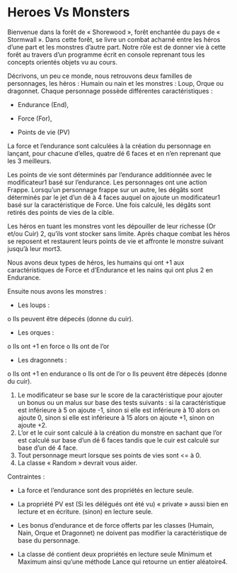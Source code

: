 # Heroes Vs Monsters

                   
Bienvenue dans la forêt de « Shorewood », forêt enchantée du pays de « Stormwall ».
Dans cette forêt, se livre un combat acharné entre les héros d’une part et les monstres d’autre part.
Notre rôle est de donner vie à cette forêt au travers d’un programme écrit en console reprenant tous les concepts orientés objets vu au cours.

Décrivons, un peu ce monde, nous retrouvons deux familles de personnages, les héros : Humain ou nain et les monstres : Loup, Orque ou dragonnet.
Chaque personnage possède différentes caractéristiques :

- Endurance (End),

- Force (For),

-  Points de vie (PV)

La force et l’endurance sont calculées à la création du personnage en lançant, pour chacune d’elles, quatre dé 6 faces et en n’en reprenant que les 3 meilleurs.

Les points de vie sont déterminés par l’endurance additionnée avec le modificateur1 basé sur l’endurance.
Les personnages ont une action Frappe. Lorsqu’un personnage frappe sur un autre, les dégâts sont déterminés par le jet d’un dé à 4 faces auquel on ajoute un modificateur1 basé sur la caractéristique de Force. Une fois calculé, les dégâts sont retirés des points de vies de la cible.

Les héros en tuant les monstres vont les dépouiller de leur richesse (Or et/ou Cuir) 2, qu’ils vont stocker sans limite.
Après chaque combat les héros se reposent et restaurent leurs points de vie et affronte le monstre suivant jusqu’à leur mort3.

Nous avons deux types de héros, les humains qui ont +1 aux caractéristiques de Force et d’Endurance et les nains qui ont plus 2 en Endurance.

Ensuite nous avons les monstres :

- Les loups :

o Ils peuvent être dépecés (donne du cuir).

- Les orques :

o Ils ont +1 en force
o Ils ont de l’or 

-  Les dragonnets :

o Ils ont +1 en endurance
o Ils ont de l’or
o Ils peuvent être dépecés (donne du cuir).



1. Le modificateur se base sur le score de la caractéristique pour ajouter un bonus ou un malus sur base des tests suivants : si la caractéristique est inférieure à 5 on ajoute -1, sinon si elle est inférieure à 10 alors on ajoute 0, sinon si elle est inférieure à 15 alors on ajoute +1, sinon on ajoute +2.
2. L’or et le cuir sont calculé à la création du monstre en sachant que l’or est calculé sur base d’un dé 6 faces tandis que le cuir est calculé sur base d’un dé 4 face.
3. Tout personnage meurt lorsque ses points de vies sont <= à 0.
4. La classe « Random » devrait vous aider.

Contraintes :

-  La force et l’endurance sont des propriétés en lecture seule.
-  La propriété PV est 
(Si les délégués ont été vu)
« private » aussi bien en lecture et en écriture.
(sinon)
en lecture seule.

-  Les bonus d’endurance et de force offerts par les classes (Humain, Nain, Orque et Dragonnet) ne doivent pas modifier la caractéristique de base du personnage.
-  La classe dé contient deux propriétés en lecture seule Minimum et Maximum ainsi qu’une méthode Lance qui retourne un entier aléatoire4.

